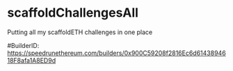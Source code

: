 # scaffoldChallengesAll
Putting all my scaffoldETH challenges in one place

#BuilderID:
https://speedrunethereum.com/builders/0x900C59208f2816Ec6d6143894618F8afa1A8ED9d
